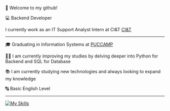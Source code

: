 <p>👋 Welcome to my github!</p>

<p>💻 Backend Developer</p>

<p>I currently work as an IT Support Analyst Intern at CI&T <a href="https://www.ciandt.com/#" target="blank_">CI&T</a></p>
<hr>

<p>🎓 Graduating in Information Systems at <a href="https://www.puc-campinas.edu.br/#" target="blank_">PUCCAMP</a></p>
<p>👨‍💻 I am currently improving my studies by delving deeper into Python for Backend and SQL for Database</p>
<p>📚 I am currently studying new technologies and always looking to expand my knowledge</p>
<p>🔠 Basic English Level</p>
<hr>

[![My Skills](https://skillicons.dev/icons?i=py,mysql,git,notion&perline=10)](https://skillicons.dev)

<!---
matheuschagasb/matheuschagasb is a ✨ special ✨ repository because its `README.md` (this file) appears on your GitHub profile.
You can click the Preview link to take a look at your changes.
--->


